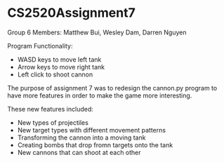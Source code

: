 # CS2520Assignment7
Group 6
Members: Matthew Bui, Wesley Dam, Darren Nguyen

Program Functionality:
- WASD keys to move left tank
- Arrow keys to move right tank
- Left click to shoot cannon

The purpose of assignment 7 was to redesign the cannon.py program to have more features in order to make the game more interesting. 

These new features included:
- New types of projectiles
- New target types with different movement patterns
- Transforming the cannon into a moving tank
- Creating bombs that drop fromn targets onto the tank
- New cannons that can shoot at each other
